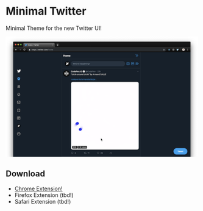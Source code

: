# Minimal Twitter

Minimal Theme for the new Twitter UI!

![screenshot](./screenshot.png)

## Download

- [Chrome Extension!](https://chrome.google.com/webstore/detail/minimal-twitter/dbneehiibeohpjohmhpidpnbpgljkamf)
- Firefox Extension (tbd!)
- Safari Extension (tbd!)
